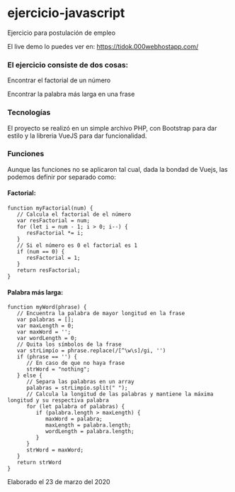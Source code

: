# ejercicio-javascript
Ejercicio para postulación de empleo


El live demo lo puedes ver en: https://tidok.000webhostapp.com/


### El ejercicio consiste de dos cosas: 

Encontrar el factorial de un número

Encontrar la palabra más larga en una frase

### Tecnologías

El proyecto se realizó en un simple archivo PHP, con Bootstrap para dar estilo y la libreria VueJS para dar funcionalidad.


### Funciones

Aunque las funciones no se aplicaron tal cual, dada la bondad de Vuejs, las podemos definir por separado como:


#### Factorial:
```
function myFactorial(num) {
   // Calcula el factorial de el número
   var resFactorial = num;
   for (let i = num - 1; i > 0; i--) {
      resFactorial *= i;
   }
   // Si el número es 0 el factorial es 1
   if (num == 0) {
      resFactorial = 1;
   }
   return resFactorial;
}
```

#### Palabra más larga:
```
function myWord(phrase) {
   // Encuentra la palabra de mayor longitud en la frase
   var palabras = [];
   var maxLength = 0;
   var maxWord = '';
   var wordLength = 0;
   // Quita los símbolos de la frase
   var strLimpío = phrase.replace(/[^\w\s]/gi, '')
   if (phrase == '') {
      // En caso de que no haya frase
      strWord = "nothing";
   } else {
      // Separa las palabras en un array
      palabras = strLimpío.split(" ");
      // Calcula la longitud de las palabras y mantiene la máxima longitud y su respectiva palabra
      for (let palabra of palabras) {
         if (palabra.length > maxLength) {
            maxWord = palabra;
            maxLength = palabra.length;
            wordLength = palabra.length;
         }
      }
      strWord = maxWord;
   }
   return strWord
}
```


Elaborado el 23 de marzo del 2020
